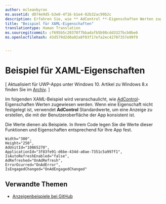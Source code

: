 ```yaml
---
author: mcleanbyron
ms.assetid: d074e9d5-b3e0-4f16-b1e4-02b32ac99b2c
description: Erfahren Sie, wie ** AdControl **-Eigenschaften Werten zugewiesen werden.
title: "Beispiel für XAML-Eigenschaften"
translationtype: Human Translation
ms.sourcegitcommit: cf695b5c20378f7bbadafb5b98cdd3327bcb0be6
ms.openlocfilehash: 43d579d2d0a92a8f03f17efa2ec42707357e99f9


---
```


# Beispiel für XAML-Eigenschaften


\[ Aktualisiert für UWP-Apps unter Windows 10. Artikel zu Windows 8.x finden Sie im [Archiv](http://go.microsoft.com/fwlink/p/?linkid=619132). \]

Im folgenden XAML-Beispiel wird veranschaulicht, wie [AdControl](https://msdn.microsoft.com/library/windows/apps/microsoft.advertising.winrt.ui.adcontrol.aspx)-Eigenschaften Werten zugewiesen werden. Wenn eine Eigenschaft nicht festgelegt ist, verwendet **AdControl** Standardwerte, um eine Anzeige zu erstellen, die mit der Benutzeroberfläche der App konsistent ist.

Die Werte dienen als Beispiele. In Ihrem Code legen Sie die Werte dieser Funktionen und Eigenschaften entsprechend für Ihre App fest.

``` syntax
Width="300",
Height="250",
AdUnitId="10865270",
ApplicationId="3f83fe91-d6be-434d-a0ae-7351c5a997f1",
IsAutoRefreshEnabled="false",
AdRefreshed="OnAdRefresh",
ErrorOcurred="OnAdError",
IsEngagedChanged="OnAdEngagedChanged"
```

## Verwandte Themen

* [Anzeigenbeispiele bei GitHub](http://aka.ms/githubads)

 



<!--HONumber=Jun16_HO4-->


